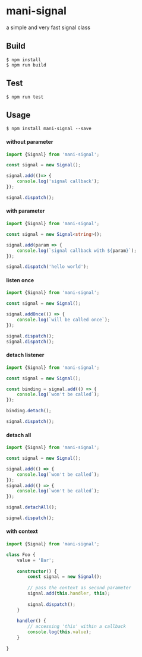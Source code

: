 # mani-signal
a simple and very fast signal class

## Build

```
$ npm install
$ npm run build
```
## Test

```
$ npm run test
```
## Usage
```
$ npm install mani-signal --save
```

#### without parameter
```typescript
import {Signal} from 'mani-signal';

const signal = new Signal();

signal.add(()=> {
    console.log('signal callback');
});

signal.dispatch();
```
#### with parameter
```typescript
import {Signal} from 'mani-signal';

const signal = new Signal<string>();

signal.add(param => {
    console.log(`signal callback with ${param}`);
});

signal.dispatch('hello world');
```
#### listen once
```typescript
import {Signal} from 'mani-signal';

const signal = new Signal();

signal.addOnce(() => {
    console.log(`will be called once`);
});

signal.dispatch();
signal.dispatch();

```
#### detach listener

```typescript
import {Signal} from 'mani-signal';

const signal = new Signal();

const binding = signal.add(() => {
    console.log(`won't be called`);
});

binding.detach();

signal.dispatch();
```

#### detach all

```typescript
import {Signal} from 'mani-signal';

const signal = new Signal();

signal.add(() => {
    console.log(`won't be called`);
});
signal.add(() => {
    console.log(`won't be called`);
});

signal.detachAll();

signal.dispatch();
```


#### with context

```typescript
import {Signal} from 'mani-signal';

class Foo {
    value = 'Bar';
    
    constructor() {
        const signal = new Signal();
        
        // pass the context as second parameter
        signal.add(this.handler, this);
        
        signal.dispatch();
    }
    
    handler() {
        // accessing 'this' within a callback
        console.log(this.value);
    }
    
}
```

